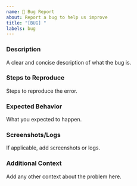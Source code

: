 ```yaml
---
name: 🐛 Bug Report
about: Report a bug to help us improve
title: "[BUG] "
labels: bug
---
```


### Description

A clear and concise description of what the bug is.

### Steps to Reproduce

Steps to reproduce the error.

### Expected Behavior

What you expected to happen.

### Screenshots/Logs

If applicable, add screenshots or logs.

### Additional Context

Add any other context about the problem here.
